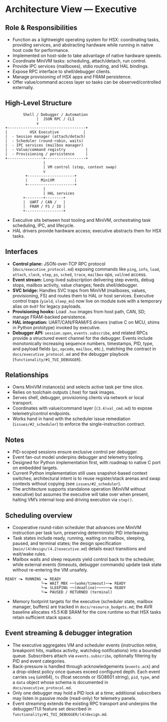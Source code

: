 # Architecture View — Executive

## Role & Responsibilities
- Function as a lightweight operating system for HSX: coordinating tasks, providing services, and abstracting hardware while running in native host code for performance.
- Implemented on host-side to take advantage of native hardware speeds.
- Coordinate MiniVM tasks: scheduling, attach/detach, run control.
- Provide IPC services (mailboxes), stdio routing, and HAL bindings.
- Expose RPC interface to shell/debugger clients.
- Manage provisioning of HSX apps and FRAM persistence.
- Offer value/command access layer so tasks can be observed/controlled externally.

## High-Level Structure
```
        Shell / Debugger / Automation
              |  JSON RPC / CLI
              v
+-----------------------------------+
|          HSX Executive           |
|  - Session manager (attach/detach)
|  - Scheduler (round-robin, waits)
|  - IPC services (mailbox manager)
|  - Value/command registry         |
|  - Provisioning / persistence     |
+----------------+------------------+
                 |
                 | VM control (step, context swap)
                 v
         +---------------------+
         |      MiniVM         |
         +---------------------+
                 |
                 | HAL services
        +--------+--------+
        |  UART / CAN /   |
        |  FRAM / FS / IO |
        +-----------------+
```
- Executive sits between host tooling and MiniVM, orchestrating task scheduling, IPC, and lifecycle.
- HAL drivers provide hardware access; executive abstracts them for HSX tasks.

## Interfaces
- **Control plane:** JSON-over-TCP RPC protocol (`docs/executive_protocol.md`) exposing commands like `ping`, `info`, `load`, `attach`, `clock`, `step`, `ps`, `sched`, `trace`, `mailbox` ops, `val`/`cmd` access.
- **Event stream:** Long-lived subscription delivering step events, debug stops, mailbox activity, value changes; feeds shell/debugger.
- **SVC bridge:** Handles SVC traps from MiniVM (mailboxes, values, provisioning, FS) and routes them to HAL or host services. Executive control traps (`yield`, `sleep_ms`) now live on module `0x06` with a temporary alias on `0x07` for legacy payloads.
- **Provisioning hooks:** Load `.hxe` images from host path, CAN, SD; manage FRAM-backed persistence.
- **HAL integration:** UART/CAN/FRAM/FS drivers (native C on MCU, shims in Python prototype) invoked by executive.
- **Debugger API:** `session.open`, `events.subscribe`, and related RPCs provide a structured event channel for the debugger. Events include monotonically increasing sequence numbers, timestamps, PID, type, and payload fields (`pc`, `opcode`, `mailbox`, etc.), matching the contract in `docs/executive_protocol.md` and the debugger playbook (`functionality/#1_TUI_DEBUGGER`).

## Relationships
- Owns MiniVM instance(s) and selects active task per time slice.
- Relies on toolchain outputs (.hxe) for task images.
- Serves shell, debugger, provisioning clients via network or local transport.
- Coordinates with value/command layer (`(3.4)val_cmd.md`) to expose telemetry/control endpoints.
- Works hand in hand with the scheduler issue remediation (`issues/#2_scheduler`) to enforce the single-instruction contract.

## Notes
- PID-scoped sessions ensure exclusive control per debugger.
- Event fan-out model underpins debugger and telemetry tooling.
- Designed for Python implementation first, with roadmap to native C port on embedded targets.
- Current Python implementation still uses snapshot-based context switches; architectural intent is to reuse register/stack arenas and swap contexts without copying (see `issues/#2_scheduler`).
- The architecture supports standalone operation (MiniVM without executive) but assumes the executive will take over when present, halting VM’s internal loop and driving execution via `step()`.

## Scheduling overview
- Cooperative round-robin scheduler that advances one MiniVM instruction per task turn, preserving deterministic PID interleaving.
- Task states include ready, running, waiting on mailbox, sleeping, paused, and terminal states; the design specification (`main/(4)design/(4.2)executive.md`) details exact transitions and wait/wake rules.
- Mailbox waits and sleep requests yield control back to the scheduler, while external events (timeouts, debugger commands) update task state without re-entering the VM unsafely.
```
READY ─► RUNNING ─► READY
                └─► WAIT_MBX ──(wake/timeout)──► READY
                └─► SLEEPING ──(deadline)──────► READY
                └─► PAUSED / RETURNED (terminal)
```
- Memory footprint targets for the executive (scheduler state, mailbox manager, buffers) are tracked in `docs/resource_budgets.md`; the AVR baseline allocates ≤5.5 KiB SRAM for the core runtime so that HSX tasks retain sufficient stack space.

## Event streaming & debugger integration
- The executive aggregates VM and scheduler events (instruction retire, breakpoint hits, mailbox activity, watchdog notifications) into a bounded queue. Subscribers attach via `events.subscribe`, optionally filtering by PID and event categories.
- Back-pressure is handled through acknowledgements (`events.ack`) and a drop-oldest policy once queues exceed configured depth. Each event carries `seq` (uint64), `ts` (float seconds or ISO8601 string), `pid`, `type`, and a `data` object whose schema is documented in `docs/executive_protocol.md`.
- Only one debugger may hold a PID lock at a time; additional subscribers may listen in passive mode (read-only) for telemetry panels.
- Event streaming extends the existing RPC transport and underpins the debugger/TUI feature set described in `functionality/#1_TUI_DEBUGGER/(4)design.md`.
